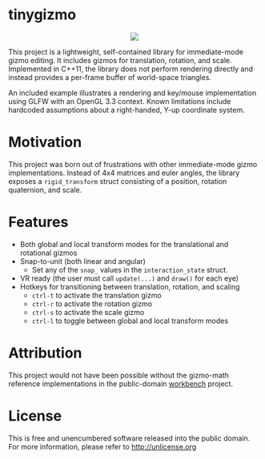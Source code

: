 # tinygizmo

<p align="center">
  <img src="https://raw.githubusercontent.com/ddiakopoulos/tinygizmo/master/preview.png"/>
</p>

This project is a lightweight, self-contained library for immediate-mode gizmo editing. It includes gizmos for translation, rotation, and scale. Implemented in C++11, the library does not perform rendering directly and instead provides a per-frame buffer of world-space triangles.

An included example illustrates a rendering and key/mouse implementation using GLFW with an OpenGL 3.3 context. Known limitations include hardcoded assumptions about a right-handed, Y-up coordinate system. 

# Motivation

This project was born out of frustrations with other immediate-mode gizmo implementations. Instead of 4x4 matrices and euler angles, the library exposes a `rigid_transform` struct consisting of a position, rotation quaternion, and scale.

# Features
* Both global and local transform modes for the translational and rotational gizmos
* Snap-to-unit (both linear and angular)
  * Set any of the `snap_` values in the `interaction_state` struct. 
* VR ready (the user must call `update(...)` and `draw()` for each eye)
* Hotkeys for transitioning between translation, rotation, and scaling
  * `ctrl-t` to activate the translation gizmo
  * `ctrl-r` to activate the rotation gizmo
  * `ctrl-s` to activate the scale gizmo
  * `ctrl-l` to toggle between global and local transform modes

# Attribution

This project would not have been possible without the gizmo-math reference implementations in the public-domain [workbench](https://github.com/sgorsten/workbench) project. 

# License 

This is free and unencumbered software released into the public domain. For more information, please refer to <http://unlicense.org>